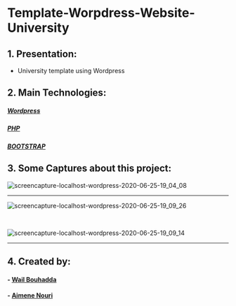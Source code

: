 # Template-Worpdress-Website-University 

## 1. Presentation:
<ul>
<li>University template using Wordpress</li>
</ul>

## 2. Main Technologies:

##### <a href="https://wordpress.org/download/">Wordpress</a>
##### <a href="https://www.php.net/">PHP</a>
##### <a href="https://getbootstrap.com/docs/4.5/getting-started/download/">BOOTSTRAP</a>

## 3. Some Captures about this project:

![screencapture-localhost-wordpress-2020-06-25-19_04_08](https://user-images.githubusercontent.com/48455549/85777254-5d8fec00-b719-11ea-8e91-2bff29f97907.png)


<hr>

![screencapture-localhost-wordpress-2020-06-25-19_09_26](https://user-images.githubusercontent.com/48455549/85777201-523cc080-b719-11ea-898a-a9e1eaf55d4f.png)

<br>

![screencapture-localhost-wordpress-2020-06-25-19_09_14](https://user-images.githubusercontent.com/48455549/85777224-57017480-b719-11ea-9123-e642f4fa5f68.png)
<hr>

## 4. Created by:

#### - <a href="https://github.com/WailBouhadda">Wail Bouhadda</a>
#### - <a href="https://github.com/AimeneNouri">Aimene Nouri</a>



